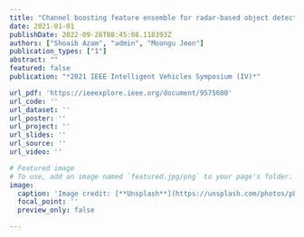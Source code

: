 ```yaml
---
title: "Channel boosting feature ensemble for radar-based object detection"
date: 2021-01-01
publishDate: 2022-09-26T08:45:08.118393Z
authors: ["Shoaib Azam", "admin", "Moongu Jeon"]
publication_types: ["1"]
abstract: ""
featured: false
publication: "*2021 IEEE Intelligent Vehicles Symposium (IV)*"

url_pdf: 'https://ieeexplore.ieee.org/document/9575600'
url_code: ''
url_dataset: ''
url_poster: ''
url_project: ''
url_slides: ''
url_source: ''
url_video: ''

# Featured image
# To use, add an image named `featured.jpg/png` to your page's folder.
image:
  caption: 'Image credit: [**Unsplash**](https://unsplash.com/photos/pLCdAaMFLTE)'
  focal_point: ''
  preview_only: false

---
```


